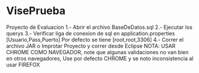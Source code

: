 # VisePrueba
Proyecto de Evaluacion
1.- Abrir el archivo BaseDeDatos.sql
2.- Ejecutar los querys
3.- Verificar liga de conexion de sql en application.properties [Usuario,Pass,Puerto] Por defecto se tiene [root,root,3306]
4.- Correr el archivo JAR o Improtar Proyecto y correr desde Eclipse
NOTA: USAR CHROME COMO NAVEGADOR, note que algunas validaciones no van bien en otros navegadores, Use por defecto CHROME y se noto inconsistencia al usar FIREFOX
